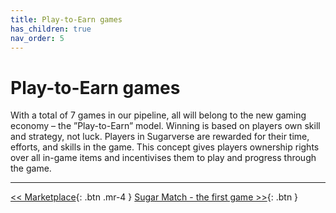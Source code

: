```yaml
---
title: Play-to-Earn games
has_children: true
nav_order: 5
---
```


# Play-to-Earn games

With a total of 7 games in our pipeline, all will belong to the new gaming economy – the ”Play-to-Earn” model. Winning is based on players own skill and strategy, not luck. Players in Sugarverse are rewarded for their time, efforts, and skills in the game. This concept gives players ownership rights over all in-game items and incentivises them to play and progress through the game.

---

[<< Marketplace](https://sugarverse.github.io/3_6_marketplace.html){: .btn .mr-4 }
[Sugar Match - the first game >>](https://sugarverse.github.io/4_0_1_sugar_match_game.html){: .btn }
